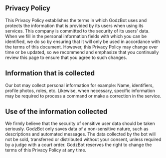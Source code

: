 ## Privacy Policy
This Privacy Policy establishes the terms in which GodzBot uses and protects the information that is provided by its users when using its services. This company is committed to the security of its users' data. When we fill in the personal information fields with which you can be identified, we do so by ensuring that it will only be used in accordance with the terms of this document. However, this Privacy Policy may change over time or be updated, so we recommend and emphasize that you continually review this page to ensure that you agree to such changes.
## Information that is collected
Our bot may collect personal information for example: Name, identifiers, profile photos, roles, etc. Likewise, when necessary, specific information may be required to process a command or make a correction in the service.
## Use of the information collected
We firmly believe that the security of sensitive user data should be taken seriously. GodzBot only saves data of a non-sensitive nature, such as descriptions and automated messages. The data collected by the bot will not be sold, transferred or distributed without your consent, unless required by a judge with a court order. GodzBot reserves the right to change the terms of this Privacy Policy at any time.

